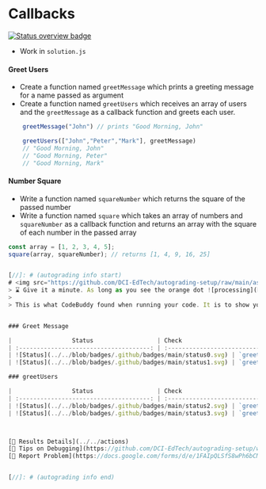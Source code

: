 # Callbacks
[![Status overview badge](../../blob/badges/.github/badges/main/badge.svg)](#-results)

- Work in `solution.js`

#### Greet Users
* Create a function named `greetMessage` which prints a greeting message for a name passed as argument
* Create a function named `greetUsers` which receives an array of users and the `greetMessage` as a callback function and greets each user.


```javascript
    greetMessage("John") // prints "Good Morning, John"

    greetUsers(["John","Peter","Mark"], greetMessage)
    // "Good Morning, John"
    // "Good Morning, Peter"
    // "Good Morning, Mark"
```
#### Number Square

-  Write a function named `squareNumber` which returns the square of the passed number
-  Write a function named `square` which takes an array of numbers and `squareNumber` as a callback function and returns an array with the square of each number in the passed array

```javascript
const array = [1, 2, 3, 4, 5];
square(array, squareNumber); // returns [1, 4, 9, 16, 25]


[//]: # (autograding info start)
# <img src="https://github.com/DCI-EdTech/autograding-setup/raw/main/assets/bot-large.svg" alt="" data-canonical-src="https://github.com/DCI-EdTech/autograding-setup/raw/main/assets/bot-large.svg" height="31" /> Results
> ⌛ Give it a minute. As long as you see the orange dot ![processing](https://raw.githubusercontent.com/DCI-EdTech/autograding-setup/main/assets/processing.svg) on top, CodeBuddy is still processing. Refresh this page to see it's current status.
>
> This is what CodeBuddy found when running your code. It is to show you what you have achieved and to give you hints on how to complete the exercise.


### Greet Message

|                 Status                  | Check                                                                                    |
| :-------------------------------------: | :--------------------------------------------------------------------------------------- |
| ![Status](../../blob/badges/.github/badges/main/status0.svg) | `greetMessage` function should be defined |
| ![Status](../../blob/badges/.github/badges/main/status1.svg) | `greetMessage` should accept a `string` as a argument and print a greeting message to console |

### greetUsers

|                 Status                  | Check                                                                                    |
| :-------------------------------------: | :--------------------------------------------------------------------------------------- |
| ![Status](../../blob/badges/.github/badges/main/status2.svg) | `greetUsers` should be defined |
| ![Status](../../blob/badges/.github/badges/main/status3.svg) | `greetUsers` should accept an array of users and a callback function and greet each user from array |



[🔬 Results Details](../../actions)
[🐞 Tips on Debugging](https://github.com/DCI-EdTech/autograding-setup/wiki/How-to-work-with-CodeBuddy)
[📢 Report Problem](https://docs.google.com/forms/d/e/1FAIpQLSfS8wPh6bCMTLF2wmjiE5_UhPiOEnubEwwPLN_M8zTCjx5qbg/viewform?usp=pp_url&entry.652569746=PB-Functions-Callback-1)


[//]: # (autograding info end)